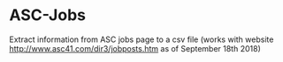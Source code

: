 # ASC-Jobs
Extract information from ASC jobs page to a csv file (works with website http://www.asc41.com/dir3/jobposts.htm as of September 18th 2018)
